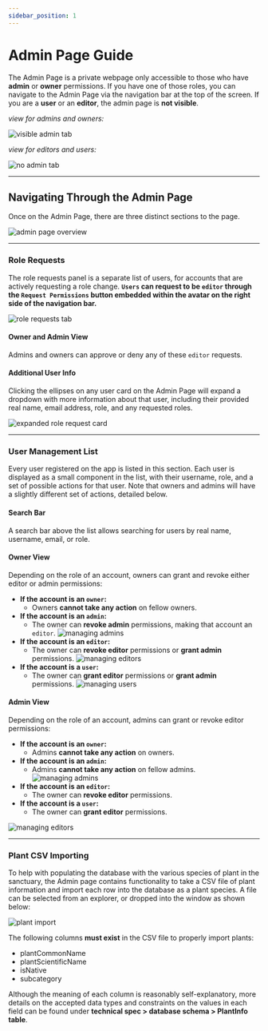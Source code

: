 ```yaml
---
sidebar_position: 1
---
```


# Admin Page Guide

The Admin Page is a private webpage only accessible to those who have **admin** or **owner** permissions. If you have one of those roles, you can navigate to the Admin Page via the navigation bar at the top of the screen. If you are a **user** or an **editor**, the admin page is **not visible**.

*view for admins and owners:*

![visible admin tab](../admin_images/nav_bar.png)

*view for editors and users:*

![no admin tab](../admin_images/nav_bar_hidden.png)

---
## Navigating Through the Admin Page
Once on the Admin Page, there are three distinct sections to the page. 

![admin page overview](../admin_images/admin_page.png)

---
### Role Requests
The role requests panel is a separate list of users, for accounts that are actively requesting a role change. **`Users` can request to be `editor` through the `Request Permissions` button embedded within the avatar on the right side of the navigation bar.**

![role requests tab](../admin_images/role_requests.png)

#### Owner and Admin View
Admins and owners can approve or deny any of these `editor` requests.

#### Additional User Info
Clicking the ellipses on any user card on the Admin Page will expand a dropdown with more information about that user, including their provided real name, email address, role, and any requested roles. 

![expanded role request card](../admin_images/role_request_expanded.png)

---
### User Management List
Every user registered on the app is listed in this section. Each user is displayed as a small component in the list, with their username, role, and a set of possible actions for that user. Note that owners and admins will have a slightly different set of actions, detailed below.

#### Search Bar
A search bar above the list allows searching for users by real name, username, email, or role.

#### Owner View
Depending on the role of an account, owners can grant and revoke either editor or admin permissions:
- **If the account is an `owner`:**
  - Owners **cannot take any action** on fellow owners. 
  <!-- ![managing owners](../admin_images/manage_owner.png) -->
- **If the account is an `admin`:**
  - The owner can **revoke admin** permissions, making that account an `editor`.
  ![managing admins](../admin_images/manage_admin.png)
- **If the account is an `editor`:**
  - The owner can **revoke editor** permissions or **grant admin** permissions.
  ![managing editors](../admin_images/manage_editor.png) 
- **If the account is a `user`:**
  - The owner can **grant editor** permissions or **grant admin** permissions.
  ![managing users](../admin_images/manage_user.png)

#### Admin View
Depending on the role of an account, admins can grant or revoke editor permissions:
- **If the account is an `owner`:**
  - Admins **cannot take any action** on owners. 
- **If the account is an `admin`:**
  - Admins **cannot take any action** on fellow admins.
  ![managing admins](../admin_images/manage_admin_as_admin.png)
- **If the account is an `editor`:**
  - The owner can **revoke editor** permissions.
- **If the account is a `user`:**
  - The owner can **grant editor** permissions.
  
![managing editors](../admin_images/manage_editor_user_as_admin.png)

---
### Plant CSV Importing
To help with populating the database with the various species of plant in the sanctuary, the Admin page contains functionality to take a CSV file of plant information and import each row into the database as a plant species. A file can be selected from an explorer, or dropped into the window as shown below:

![plant import](../admin_images/plant_import.png)

The following columns **must exist** in the CSV file to properly import plants:
- plantCommonName
- plantScientificName
- isNative
- subcategory

Although the meaning of each column is reasonably self-explanatory, more details on the accepted data types and constraints on the values in each field can be found under **technical spec > database schema > PlantInfo table**. 